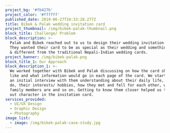```yaml
---
project_bg: '#fb427b'
project_color: '#ffffff'
published_date: 2019-06-27T10:33:28.277Z
title: Bibek & Palak wedding invitation card
project_thumbnail: /img/bibek-palak-thumbnail.png
block_title: Challenge/ Problem
block_description: >-
  Palak and Bibek reached out to us to design their wedding invitation card.
  They wanted their card to be as special as their wedding and something minimal
  & different from the traditional Nepali-Indian wedding cards.
project_banner: /img/bibek-palak.png
block_title_1: Our Approach
block_description_1: >-
  We worked together with Bibek and Palak discussing on how the card should look
  like and what information would go in each page of the card. We started with
  an initial interview with them understanding about their daily life, work they
  do, their interests/ hobbies, how they met and fell for each other, who their
  family members are and so on. Getting to know them closer helped us to bring
  out character in the invitation card.
services_provided:
  - UI/UX Design
  - Graphic Design
  - Photography
image_list:
  - image: /img/bikek-palak-case-study.jpg
---
```


